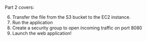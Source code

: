 Part 2 covers:

6. Transfer the file from the S3 bucket to the EC2 instance.
7. Run the application
8. Create a security group to open incoming traffic on port 8080
9. Launch the web application!
